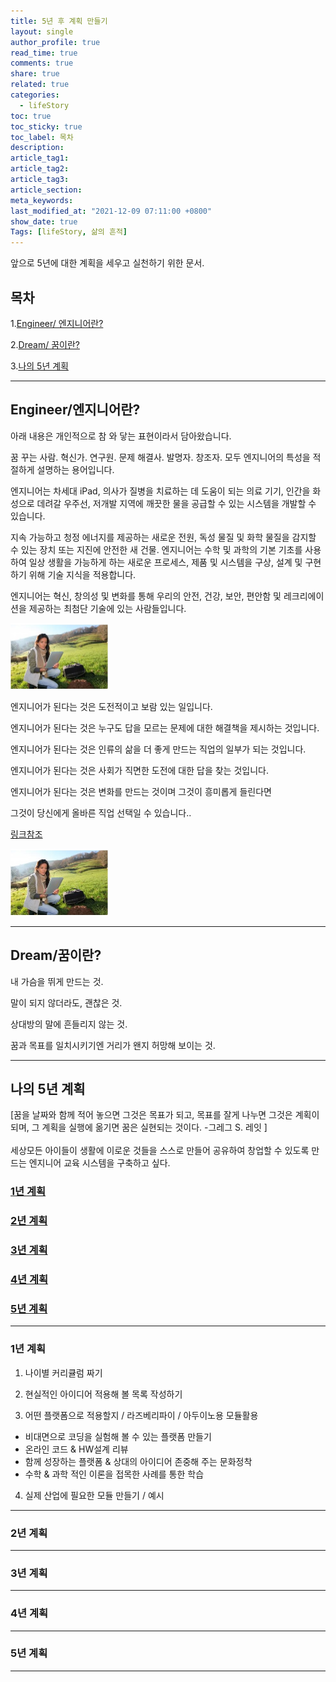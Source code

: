 ```yaml
---
title: 5년 후 계획 만들기
layout: single
author_profile: true
read_time: true
comments: true
share: true
related: true
categories:
  - lifeStory
toc: true
toc_sticky: true
toc_label: 목차
description:
article_tag1:
article_tag2:
article_tag3:
article_section:
meta_keywords:
last_modified_at: "2021-12-09 07:11:00 +0800"
show_date: true
Tags: [lifeStory, 삶의 흔적]
---
```


앞으로 5년에 대한 계획을 세우고 실천하기 위한 문서.

## 목차

1.[Engineer/ 엔지니어란?](#Engineer/엔지니어란?)

2.[Dream/ 꿈이란?](#Dream/꿈이란?)

3.[나의 5년 계획](#나의-5년-계획)

---

## Engineer/엔지니어란?

아래 내용은 개인적으로 참 와 닿는 표현이라서 담아왔습니다.

꿈 꾸는 사람. 혁신가. 연구원. 문제 해결사. 발명자. 창조자. 모두 엔지니어의 특성을 적절하게 설명하는 용어입니다.

엔지니어는 차세대 iPad, 의사가 질병을 치료하는 데 도움이 되는 의료 기기, 인간을 화성으로 데려갈 우주선, 저개발 지역에 깨끗한 물을 공급할 수 있는 시스템을 개발할 수 있습니다.

지속 가능하고 청정 에너지를 제공하는 새로운 전원, 독성 물질 및 화학 물질을 감지할 수 있는 장치 또는 지진에 안전한 새 건물. 엔지니어는 수학 및 과학의 기본 기초를 사용하여 일상 생활을 가능하게 하는 새로운 프로세스, 제품 및 시스템을 구상, 설계 및 구현하기 위해 기술 지식을 적용합니다.

엔지니어는 혁신, 창의성 및 변화를 통해 우리의 안전, 건강, 보안, 편안함 및 레크리에이션을 제공하는 최첨단 기술에 있는 사람들입니다.

<img src="../../../assets\images\post\lifeStory\20211209_1.jpg" alt="rpi1" style="zoom: 50%;"/>

엔지니어가 된다는 것은 도전적이고 보람 있는 일입니다.

엔지니어가 된다는 것은 누구도 답을 모르는 문제에 대한 해결책을 제시하는 것입니다.

엔지니어가 된다는 것은 인류의 삶을 더 좋게 만드는 직업의 일부가 되는 것입니다.

엔지니어가 된다는 것은 사회가 직면한 도전에 대한 답을 찾는 것입니다.

엔지니어가 된다는 것은 변화를 만드는 것이며 그것이 흥미롭게 들린다면

그것이 당신에게 올바른 직업 선택일 수 있습니다..

[링크참조](https://tryengineering.org/ko/ask-an-expert/what-is-an-engineer/)

<img src="../../../assets\images\post\lifeStory\20211209_1.jpg" alt="rpi1" style="zoom: 50%;"/>

---

## Dream/꿈이란?

내 가슴을 뛰게 만드는 것.

말이 되지 않더라도, 괜찮은 것.

상대방의 말에 흔들리지 않는 것.

꿈과 목표를 일치시키기엔 거리가 왠지 허망해 보이는 것.

---

## 나의 5년 계획

[꿈을 날짜와 함께 적어 놓으면 그것은 목표가 되고,
목표를 잘게 나누면 그것은 계획이 되며,
그 계획을 실행에 옮기면 꿈은 실현되는 것이다. -그레그 S. 레잇 ]
<br><br>
세상모든 아이들이 생활에 이로운 것들을 스스로 만들어 공유하여 창업할 수 있도록 만드는 엔지니어 교육 시스템을 구축하고 싶다.

### [1년 계획](#1년-계획)

### [2년 계획](#2년-계획)

### [3년 계획](#3년-계획)

### [4년 계획](#4년-계획)

### [5년 계획](#5년-계획)

---

### 1년 계획<br>

1. 나이별 커리큘럼 짜기

2. 현실적인 아이디어 적용해 볼 목록 작성하기

3. 어떤 플랫폼으로 적용할지 / 라즈베리파이 / 아두이노용 모듈활용

- 비대면으로 코딩을 실험해 볼 수 있는 플랫폼 만들기
- 온라인 코드 & HW설계 리뷰
- 함께 성장하는 플랫폼 & 상대의 아이디어 존중해 주는 문화정착
- 수학 & 과학 적인 이론을 접목한 사례를 통한 학습

4. 실제 산업에 필요한 모듈 만들기 / 예시

---

### 2년 계획<br>

---

### 3년 계획<br>

---

### 4년 계획<br>

---

### 5년 계획<br>

---
